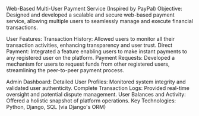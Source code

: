 Web-Based Multi-User Payment Service (Inspired by PayPal)
Objective: Designed and developed a scalable and secure web-based payment service, allowing multiple users to seamlessly manage and execute financial transactions.

User Features:
Transaction History: Allowed users to monitor all their transaction activities, enhancing transparency and user trust.
Direct Payment: Integrated a feature enabling users to make instant payments to any registered user on the platform.
Payment Requests: Developed a mechanism for users to request funds from other registered users, streamlining the peer-to-peer payment process.

Admin Dashboard:
Detailed User Profiles: Monitored system integrity and validated user authenticity.
Complete Transaction Logs: Provided real-time oversight and potential dispute management.
User Balances and Activity: Offered a holistic snapshot of platform operations.
Key Technologies: Python, Django, SQL (via Django's ORM)
